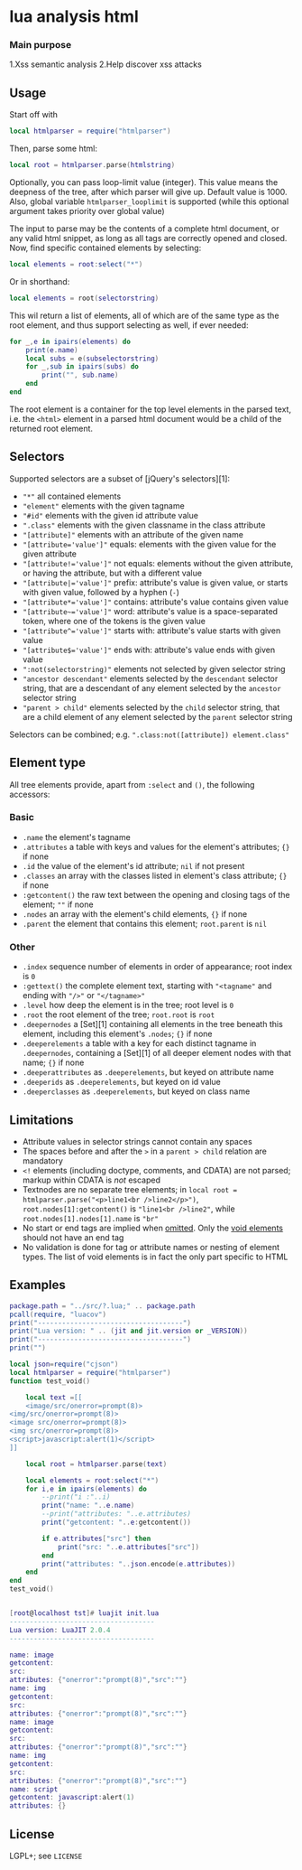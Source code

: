 # lua analysis html



### Main purpose
1.Xss semantic analysis
2.Help discover xss attacks

## Usage
Start off with
```lua
local htmlparser = require("htmlparser")
```
Then, parse some html:
```lua
local root = htmlparser.parse(htmlstring)
```
Optionally, you can pass loop-limit value (integer). This value means the deepness of the tree, after which parser will give up. Default value is 1000.
Also, global variable `htmlparser_looplimit` is supported (while this optional argument takes priority over global value)

The input to parse may be the contents of a complete html document, or any valid html snippet, as long as all tags are correctly opened and closed.
Now, find specific contained elements by selecting:
```lua
local elements = root:select("*")
```
Or in shorthand:
```lua
local elements = root(selectorstring)
```
This wil return a list of elements, all of which are of the same type as the root element, and thus support selecting as well, if ever needed:
```lua
for _,e in ipairs(elements) do
	print(e.name)
	local subs = e(subselectorstring)
	for _,sub in ipairs(subs) do
		print("", sub.name)
	end
end
```
The root element is a container for the top level elements in the parsed text, i.e. the `<html>` element in a parsed html document would be a child of the returned root element.

## Selectors
Supported selectors are a subset of [jQuery's selectors][1]:

- `"*"` all contained elements
- `"element"` elements with the given tagname
- `"#id"` elements with the given id attribute value
- `".class"` elements with the given classname in the class attribute
- `"[attribute]"` elements with an attribute of the given name
- `"[attribute='value']"` equals: elements with the given value for the given attribute
- `"[attribute!='value']"` not equals: elements without the given attribute, or having the attribute, but with a different value
- `"[attribute|='value']"` prefix: attribute's value is given value, or starts with given value, followed by a hyphen (`-`)
- `"[attribute*='value']"` contains: attribute's value contains given value
- `"[attribute~='value']"` word: attribute's value is a space-separated token, where one of the tokens is the given value
- `"[attribute^='value']"` starts with: attribute's value starts with given value
- `"[attribute$='value']"` ends with: attribute's value ends with given value
- `":not(selectorstring)"` elements not selected by given selector string
- `"ancestor descendant"` elements selected by the `descendant` selector string, that are a descendant of any element selected by the `ancestor` selector string
- `"parent > child"` elements selected by the `child` selector string, that are a child element of any element selected by the `parent` selector string

Selectors can be combined; e.g. `".class:not([attribute]) element.class"`

## Element type
All tree elements provide, apart from `:select` and `()`, the following accessors:

### Basic
- `.name` the element's tagname
- `.attributes` a table with keys and values for the element's attributes; `{}` if none
- `.id` the value of the element's id attribute; `nil` if not present
- `.classes` an array with the classes listed in element's class attribute; `{}` if none
- `:getcontent()` the raw text between the opening and closing tags of the element; `""` if none
- `.nodes` an array with the element's child elements, `{}` if none
- `.parent` the element that contains this element; `root.parent` is `nil`

### Other
- `.index` sequence number of elements in order of appearance; root index is `0`
- `:gettext()` the complete element text, starting with `"<tagname"` and ending with `"/>"` or `"</tagname>"`
- `.level` how deep the element is in the tree; root level is `0`
- `.root` the root element of the tree; `root.root` is `root`
- `.deepernodes` a [Set][1] containing all elements in the tree beneath this element, including this element's `.nodes`; `{}` if none
- `.deeperelements` a table with a key for each distinct tagname in `.deepernodes`, containing a [Set][1] of all deeper element nodes with that name; `{}` if none
- `.deeperattributes` as `.deeperelements`, but keyed on attribute name
- `.deeperids` as `.deeperelements`, but keyed on id value
- `.deeperclasses` as `.deeperelements`, but keyed on class name

## Limitations
- Attribute values in selector strings cannot contain any spaces
- The spaces before and after the `>` in a `parent > child` relation are mandatory 
- `<!` elements (including doctype, comments, and CDATA) are not parsed; markup within CDATA is *not* escaped
- Textnodes are no separate tree elements; in `local root = htmlparser.parse("<p>line1<br />line2</p>")`, `root.nodes[1]:getcontent()` is `"line1<br />line2"`, while `root.nodes[1].nodes[1].name` is `"br"`
- No start or end tags are implied when [omitted](http://www.w3.org/TR/html5/syntax.html#optional-tags). Only the [void elements](http://www.w3.org/TR/html5/syntax.html#void-elements) should not have an end tag
- No validation is done for tag or attribute names or nesting of element types. The list of void elements is in fact the only part specific to HTML

## Examples
```lua
package.path = "../src/?.lua;" .. package.path
pcall(require, "luacov")
print("------------------------------------")
print("Lua version: " .. (jit and jit.version or _VERSION))
print("------------------------------------")
print("")

local json=require("cjson")
local htmlparser = require("htmlparser")
function test_void()

	local text =[[
	<image/src/onerror=prompt(8)>
<img/src/onerror=prompt(8)>
<image src/onerror=prompt(8)>
<img src/onerror=prompt(8)>
<script>javascript:alert(1)</script>
]]

	local root = htmlparser.parse(text)

	local elements = root:select("*")
	for i,e in ipairs(elements) do
		--print("i :"..i)
		print("name: "..e.name)
		--print("attributes: "..e.attributes)
		print("getcontent: "..e:getcontent())

		if e.attributes["src"] then
			print("src: "..e.attributes["src"])
		end
		print("attributes: "..json.encode(e.attributes))
	end
end
test_void()

```
```lua

[root@localhost tst]# luajit init.lua 
------------------------------------
Lua version: LuaJIT 2.0.4
------------------------------------

name: image
getcontent: 
src: 
attributes: {"onerror":"prompt(8)","src":""}
name: img
getcontent: 
src: 
attributes: {"onerror":"prompt(8)","src":""}
name: image
getcontent: 
src: 
attributes: {"onerror":"prompt(8)","src":""}
name: img
getcontent: 
src: 
attributes: {"onerror":"prompt(8)","src":""}
name: script
getcontent: javascript:alert(1)
attributes: {}

```

## License
LGPL+; see `LICENSE`
